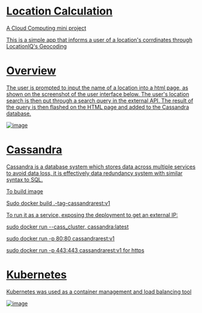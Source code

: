 # <u>**Location Calculation**

A Cloud Computing mini project

This is a simple app that informs a user of a location's corrdinates through LocationIQ's Geocoding
 
# Overview
  
The user is prompted to input the name of a location into a html page, as shown on the screenshot of the user interface below. The user's location search is then put through a search query in the external API. The result of the query is then flashed on the HTML page and added to the Cassandra database.

![image](https://user-images.githubusercontent.com/96924468/162692092-f5b3aa55-e05a-4a5f-b03d-51e36436179e.png)
 
# Cassandra 

Cassandra is a database system which stores data across multiple services to avoid data loss, it is effectively data redundancy system with similar syntax to SQL.
 
To build image

Sudo docker build .-tag-cassandrarest:v1
 
To run it as a service, exposing the deployment to get an external IP:
 
sudo docker run --cass_cluster, cassandra:latest

sudo docker run -p 80:80 cassandrarest:v1

sudo docker run -p 443:443 cassandrarest:v1 for https

# Kubernetes

Kubernetes was used as a container management and load balancing tool

![image](https://user-images.githubusercontent.com/96924468/162695851-4400c7ef-b2e1-4456-b52c-39354b44f676.png)
 


